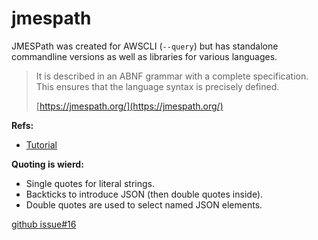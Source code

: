 jmespath
========


JMESPath was created for AWSCLI (`--query`) but has standalone commandline versions
as well as libraries for various languages. 

> It is described in an ABNF grammar with a complete specification. This ensures that the language syntax is precisely defined.  
>  
> [https://jmespath.org/](https://jmespath.org/)

**Refs:**  
- [Tutorial](https://jmespath.org/tutorial.html)

**Quoting is wierd:**

- Single quotes for literal strings.
- Backticks to introduce JSON (then double quotes inside).
- Double quotes are used to select named JSON elements.

[github issue#16](https://github.com/jmespath/jp/issues/16#issuecomment-456571273)
